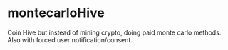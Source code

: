 # montecarloHive
Coin Hive but instead of mining crypto, doing paid monte carlo methods. Also with forced user notification/consent.
